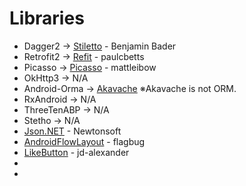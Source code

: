 # Libraries

* Dagger2 -> [Stiletto](http://stiletto.bendb.com/) - Benjamin Bader
* Retrofit2 -> [Refit](https://github.com/paulcbetts/refit) - paulcbetts
* Picasso -> [Picasso](https://www.nuget.org/packages/Square.Picasso) - mattleibow
* OkHttp3 -> N/A
* Android-Orma -> [Akavache](https://github.com/akavache/Akavache) ※Akavache is not ORM.
* RxAndroid -> N/A
* ThreeTenABP -> N/A
* Stetho -> N/A
* [Json.NET](http://www.newtonsoft.com/json) - Newtonsoft
* [AndroidFlowLayout](https://www.nuget.org/packages/AndroidFlowLayout/) - flagbug
* [LikeButton](https://github.com/jd-alexander/LikeButton) - jd-alexander
* 
*
